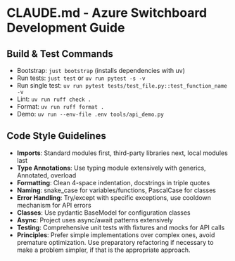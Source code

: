 # CLAUDE.md - Azure Switchboard Development Guide

## Build & Test Commands
- Bootstrap: `just bootstrap` (installs dependencies with uv)
- Run tests: `just test` or `uv run pytest -s -v`
- Run single test: `uv run pytest tests/test_file.py::test_function_name -v`
- Lint: `uv run ruff check .`
- Format: `uv run ruff format .`
- Demo: `uv run --env-file .env tools/api_demo.py`

## Code Style Guidelines
- **Imports**: Standard modules first, third-party libraries next, local modules last
- **Type Annotations**: Use typing module extensively with generics, Annotated, overload
- **Formatting**: Clean 4-space indentation, docstrings in triple quotes
- **Naming**: snake_case for variables/functions, PascalCase for classes
- **Error Handling**: Try/except with specific exceptions, use cooldown mechanism for API errors
- **Classes**: Use pydantic BaseModel for configuration classes
- **Async**: Project uses async/await patterns extensively
- **Testing**: Comprehensive unit tests with fixtures and mocks for API calls
- **Principles**: Prefer simple implementations over complex ones, avoid premature optimization.
  Use preparatory refactoring if necessary to make a problem simpler, if that is the appropriate approach.
